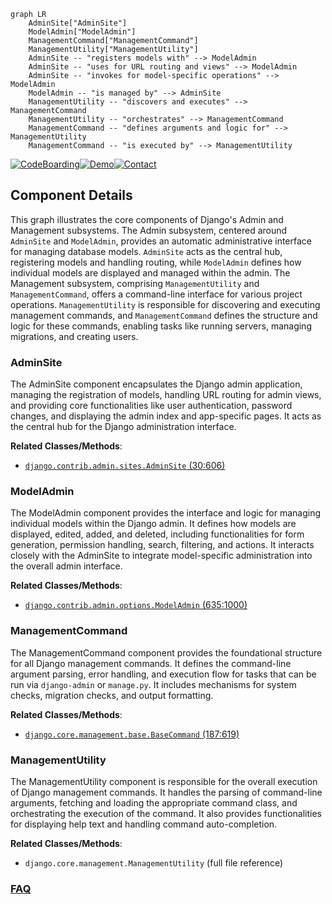 ```mermaid
graph LR
    AdminSite["AdminSite"]
    ModelAdmin["ModelAdmin"]
    ManagementCommand["ManagementCommand"]
    ManagementUtility["ManagementUtility"]
    AdminSite -- "registers models with" --> ModelAdmin
    AdminSite -- "uses for URL routing and views" --> ModelAdmin
    AdminSite -- "invokes for model-specific operations" --> ModelAdmin
    ModelAdmin -- "is managed by" --> AdminSite
    ManagementUtility -- "discovers and executes" --> ManagementCommand
    ManagementUtility -- "orchestrates" --> ManagementCommand
    ManagementCommand -- "defines arguments and logic for" --> ManagementUtility
    ManagementCommand -- "is executed by" --> ManagementUtility
```
[![CodeBoarding](https://img.shields.io/badge/Generated%20by-CodeBoarding-9cf?style=flat-square)](https://github.com/CodeBoarding/GeneratedOnBoardings)[![Demo](https://img.shields.io/badge/Try%20our-Demo-blue?style=flat-square)](https://www.codeboarding.org/demo)[![Contact](https://img.shields.io/badge/Contact%20us%20-%20contact@codeboarding.org-lightgrey?style=flat-square)](mailto:contact@codeboarding.org)

## Component Details

This graph illustrates the core components of Django's Admin and Management subsystems. The Admin subsystem, centered around `AdminSite` and `ModelAdmin`, provides an automatic administrative interface for managing database models. `AdminSite` acts as the central hub, registering models and handling routing, while `ModelAdmin` defines how individual models are displayed and managed within the admin. The Management subsystem, comprising `ManagementUtility` and `ManagementCommand`, offers a command-line interface for various project operations. `ManagementUtility` is responsible for discovering and executing management commands, and `ManagementCommand` defines the structure and logic for these commands, enabling tasks like running servers, managing migrations, and creating users.

### AdminSite
The AdminSite component encapsulates the Django admin application, managing the registration of models, handling URL routing for admin views, and providing core functionalities like user authentication, password changes, and displaying the admin index and app-specific pages. It acts as the central hub for the Django administration interface.


**Related Classes/Methods**:

- <a href="https://github.com/django/django/blob/master/django/contrib/admin/sites.py#L30-L606" target="_blank" rel="noopener noreferrer">`django.contrib.admin.sites.AdminSite` (30:606)</a>


### ModelAdmin
The ModelAdmin component provides the interface and logic for managing individual models within the Django admin. It defines how models are displayed, edited, added, and deleted, including functionalities for form generation, permission handling, search, filtering, and actions. It interacts closely with the AdminSite to integrate model-specific administration into the overall admin interface.


**Related Classes/Methods**:

- <a href="https://github.com/django/django/blob/master/django/contrib/admin/options.py#L635-L1000" target="_blank" rel="noopener noreferrer">`django.contrib.admin.options.ModelAdmin` (635:1000)</a>


### ManagementCommand
The ManagementCommand component provides the foundational structure for all Django management commands. It defines the command-line argument parsing, error handling, and execution flow for tasks that can be run via `django-admin` or `manage.py`. It includes mechanisms for system checks, migration checks, and output formatting.


**Related Classes/Methods**:

- <a href="https://github.com/django/django/blob/master/django/core/management/base.py#L187-L619" target="_blank" rel="noopener noreferrer">`django.core.management.base.BaseCommand` (187:619)</a>


### ManagementUtility
The ManagementUtility component is responsible for the overall execution of Django management commands. It handles the parsing of command-line arguments, fetching and loading the appropriate command class, and orchestrating the execution of the command. It also provides functionalities for displaying help text and handling command auto-completion.


**Related Classes/Methods**:

- `django.core.management.ManagementUtility` (full file reference)




### [FAQ](https://github.com/CodeBoarding/GeneratedOnBoardings/tree/main?tab=readme-ov-file#faq)